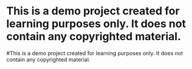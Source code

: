 # This is a demo project created for learning purposes only. It does not contain any copyrighted material.
#This is a demo project created for learning purposes only. It does not contain any copyrighted material.
